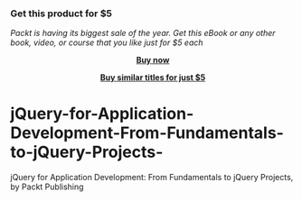 
### Get this product for $5

<i>Packt is having its biggest sale of the year. Get this eBook or any other book, video, or course that you like just for $5 each</i>


<b><p align='center'>[Buy now](https://packt.link/9781801817004)</p></b>


<b><p align='center'>[Buy similar titles for just $5](https://subscription.packtpub.com/search)</p></b>


# jQuery-for-Application-Development-From-Fundamentals-to-jQuery-Projects-
jQuery for Application Development: From Fundamentals to jQuery Projects, by Packt Publishing
